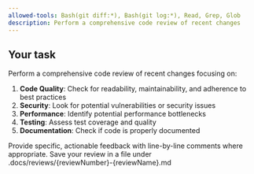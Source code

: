 ```yaml
---
allowed-tools: Bash(git diff:*), Bash(git log:*), Read, Grep, Glob
description: Perform a comprehensive code review of recent changes
---
```


## Your task

Perform a comprehensive code review of recent changes focusing on:

1. **Code Quality**: Check for readability, maintainability, and adherence to best practices
2. **Security**: Look for potential vulnerabilities or security issues
3. **Performance**: Identify potential performance bottlenecks
4. **Testing**: Assess test coverage and quality
5. **Documentation**: Check if code is properly documented

Provide specific, actionable feedback with line-by-line comments where appropriate. Save your review in a file under .docs/reviews/{reviewNumber}-{reviewName}.md
